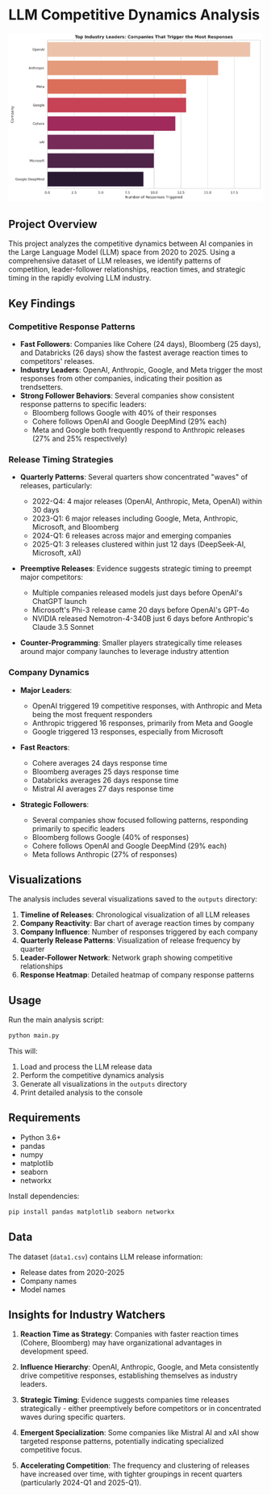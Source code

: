 # LLM Competitive Dynamics Analysis

![Top Industry Leaders](leaders.png)

## Project Overview

This project analyzes the competitive dynamics between AI companies in the Large Language Model (LLM) space from 2020 to 2025. Using a comprehensive dataset of LLM releases, we identify patterns of competition, leader-follower relationships, reaction times, and strategic timing in the rapidly evolving LLM industry.

## Key Findings

### Competitive Response Patterns

- **Fast Followers**: Companies like Cohere (24 days), Bloomberg (25 days), and Databricks (26 days) show the fastest average reaction times to competitors' releases.
- **Industry Leaders**: OpenAI, Anthropic, Google, and Meta trigger the most responses from other companies, indicating their position as trendsetters.
- **Strong Follower Behaviors**: Several companies show consistent response patterns to specific leaders:
  - Bloomberg follows Google with 40% of their responses
  - Cohere follows OpenAI and Google DeepMind (29% each)
  - Meta and Google both frequently respond to Anthropic releases (27% and 25% respectively)

### Release Timing Strategies

- **Quarterly Patterns**: Several quarters show concentrated "waves" of releases, particularly:
  - 2022-Q4: 4 major releases (OpenAI, Anthropic, Meta, OpenAI) within 30 days
  - 2023-Q1: 6 major releases including Google, Meta, Anthropic, Microsoft, and Bloomberg
  - 2024-Q1: 6 releases across major and emerging companies
  - 2025-Q1: 3 releases clustered within just 12 days (DeepSeek-AI, Microsoft, xAI)

- **Preemptive Releases**: Evidence suggests strategic timing to preempt major competitors:
  - Multiple companies released models just days before OpenAI's ChatGPT launch
  - Microsoft's Phi-3 release came 20 days before OpenAI's GPT-4o
  - NVIDIA released Nemotron-4-340B just 6 days before Anthropic's Claude 3.5 Sonnet

- **Counter-Programming**: Smaller players strategically time releases around major company launches to leverage industry attention

### Company Dynamics

- **Major Leaders**: 
  - OpenAI triggered 19 competitive responses, with Anthropic and Meta being the most frequent responders
  - Anthropic triggered 16 responses, primarily from Meta and Google
  - Google triggered 13 responses, especially from Microsoft

- **Fast Reactors**:
  - Cohere averages 24 days response time
  - Bloomberg averages 25 days response time
  - Databricks averages 26 days response time
  - Mistral AI averages 27 days response time

- **Strategic Followers**: 
  - Several companies show focused following patterns, responding primarily to specific leaders
  - Bloomberg follows Google (40% of responses)
  - Cohere follows OpenAI and Google DeepMind (29% each)
  - Meta follows Anthropic (27% of responses)

## Visualizations

The analysis includes several visualizations saved to the `outputs` directory:

1. **Timeline of Releases**: Chronological visualization of all LLM releases
2. **Company Reactivity**: Bar chart of average reaction times by company
3. **Company Influence**: Number of responses triggered by each company
4. **Quarterly Release Patterns**: Visualization of release frequency by quarter
5. **Leader-Follower Network**: Network graph showing competitive relationships
6. **Response Heatmap**: Detailed heatmap of company response patterns

## Usage

Run the main analysis script:

```bash
python main.py
```

This will:
1. Load and process the LLM release data
2. Perform the competitive dynamics analysis
3. Generate all visualizations in the `outputs` directory
4. Print detailed analysis to the console

## Requirements

- Python 3.6+
- pandas
- numpy
- matplotlib
- seaborn
- networkx

Install dependencies:

```bash
pip install pandas matplotlib seaborn networkx
```

## Data

The dataset (`data1.csv`) contains LLM release information:
- Release dates from 2020-2025
- Company names
- Model names

## Insights for Industry Watchers

1. **Reaction Time as Strategy**: Companies with faster reaction times (Cohere, Bloomberg) may have organizational advantages in development speed.

2. **Influence Hierarchy**: OpenAI, Anthropic, Google, and Meta consistently drive competitive responses, establishing themselves as industry leaders.

3. **Strategic Timing**: Evidence suggests companies time releases strategically - either preemptively before competitors or in concentrated waves during specific quarters.

4. **Emergent Specialization**: Some companies like Mistral AI and xAI show targeted response patterns, potentially indicating specialized competitive focus.

5. **Accelerating Competition**: The frequency and clustering of releases have increased over time, with tighter groupings in recent quarters (particularly 2024-Q1 and 2025-Q1).
